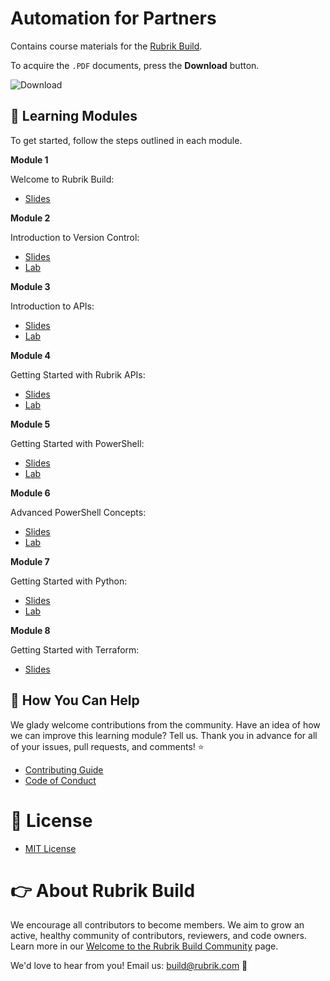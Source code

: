 # Automation for Partners

Contains course materials for the [Rubrik Build](https://build.rubrik.com).

To acquire the `.PDF` documents, press the **Download** button.

![Download](https://user-images.githubusercontent.com/47801550/58248446-74b51b00-7d5c-11e9-9b96-5a419fa08f19.png)

## :pencil: Learning Modules

To get started, follow the steps outlined in each module. 

**Module 1**

Welcome to Rubrik Build:

* [Slides](https://github.com/RoxieAtRubrik/workshop-automation-for-partners/blob/master/01%20-%20Welcome%20to%20Rubrik%20Build.pdf)

**Module 2**

Introduction to Version Control:

* [Slides](https://github.com/RoxieAtRubrik/workshop-automation-for-partners/blob/master/02%20-%20Introduction%20to%20Version%20Control.pdf)
* [Lab](https://github.com/RoxieAtRubrik/hello-world)

**Module 3**

Introduction to APIs:

* [Slides](https://github.com/RoxieAtRubrik/workshop-automation-for-partners/blob/master/03%20-%20Introduction%20to%20APIs.pdf)
* [Lab](https://github.com/RoxieAtRubrik/intro-to-rest-apis)

**Module 4**

Getting Started with Rubrik APIs:

* [Slides](https://github.com/RoxieAtRubrik/workshop-automation-for-partners/blob/master/04%20-%20Getting%20Started%20with%20Rubrik%20APIs.pdf)
* [Lab](https://github.com/RoxieAtRubrik/intro-to-rubrik-apis)

**Module 5**

Getting Started with PowerShell:

* [Slides](https://github.com/RoxieAtRubrik/workshop-automation-for-partners/blob/master/05%20-%20Getting%20Started%20with%20PowerShell.pdf)
* [Lab](https://github.com/RoxieAtRubrik/getting-started-with-powershell)

**Module 6**

Advanced PowerShell Concepts:

* [Slides](https://github.com/RoxieAtRubrik/workshop-automation-for-partners/blob/master/06%20-%20Advanced%20PowerShell%20Concepts.pdf)
* [Lab](https://github.com/RoxieAtRubrik/advanced-powershell-concepts)

**Module 7**

Getting Started with Python:

* [Slides](https://github.com/RoxieAtRubrik/workshop-automation-for-partners/blob/master/07%20-%20Getting%20Started%20with%20Python.pdf)
* [Lab](https://github.com/RoxieAtRubrik/getting-started-with-python)

**Module 8**

Getting Started with Terraform:

* [Slides](https://github.com/RoxieAtRubrik/workshop-automation-for-partners/blob/master/08%20-%20Getting%20Started%20with%20Terraform.pdf)

## :muscle: How You Can Help

We glady welcome contributions from the community. Have an idea of how we can improve this learning module? Tell us. Thank you in advance for all of your issues, pull requests, and comments! :star:

* [Contributing Guide](CONTRIBUTING.md)
* [Code of Conduct](CODE_OF_CONDUCT.md)

# :pushpin: License

* [MIT License](LICENSE)

# :point_right: About Rubrik Build

We encourage all contributors to become members. We aim to grow an active, healthy community of contributors, reviewers, and code owners. Learn more in our [Welcome to the Rubrik Build Community](https://github.com/rubrikinc/welcome-to-rubrik-build) page.

We'd love to hear from you! Email us: build@rubrik.com :love_letter:
